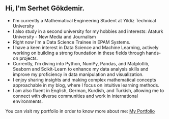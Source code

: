 ## Hi, I'm Serhet Gökdemir.
* I'm currently a Mathematical Engineering Student at Yildiz Technical University
* I also study in a second university for my hobbies and interests: Ataturk University - New Media and Journalism
* Right now I'm a Data Science Trainee in EPAM Systems.
* I have a keen interest in Data Science and Machine Learning, actively working on building a strong foundation in these fields through hands-on projects.
* Currently, I’m diving into Python, NumPy, Pandas, and Matplotlib, Seaborn and Scikit-Learn to enhance my data analysis skills and improve my proficiency in data manipulation and visualization.
* I enjoy sharing insights and making complex mathematical concepts approachable in my blog, where I focus on intuitive learning methods.
* I am also fluent in English, German, Kurdish, and Turkish, allowing me to connect with diverse communities and work in international environments.

You can visit my portfolio in order to know more about me: [My Portfolio](https://serhetgokdemir.github.io/) 
